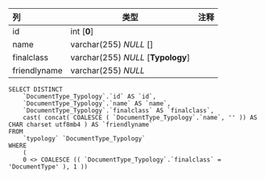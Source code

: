 | 列           | 类型                               | 注释 |
| :----------- | ---------------------------------- | ---- |
| id           | int [**0**]                        |      |
| name         | varchar(255) *NULL* []             |      |
| finalclass   | varchar(255) *NULL* [**Typology**] |      |
| friendlyname | varchar(255) *NULL*                |      |

```
SELECT DISTINCT
	`DocumentType_Typology`.`id` AS `id`,
	`DocumentType_Typology`.`name` AS `name`,
	`DocumentType_Typology`.`finalclass` AS `finalclass`,
	cast( concat( COALESCE ( `DocumentType_Typology`.`name`, '' )) AS CHAR charset utf8mb4 ) AS `friendlyname` 
FROM
	`typology` `DocumentType_Typology` 
WHERE
	(
	0 <> COALESCE (( `DocumentType_Typology`.`finalclass` = 'DocumentType' ), 1 ))
```

